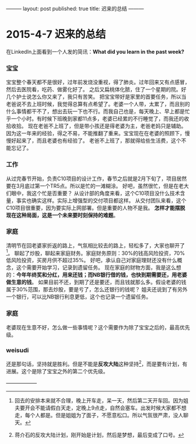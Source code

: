 ———
layout: post
published: true
title: 迟来的总结
———

# 2015-4-7 迟来的总结
在LinkedIn上面看到一个人发的简讯：**What did you learn in the past week?**

### 宝宝
宝宝整个春天都不是很好，过年前发烧没重视，得了肺炎。过年回来又有点感冒，然后去医院看，吃药、做雾化好了。
之后又扁桃体化脓，住了一个星期的院。好几个护士说怎么你又来了，我只有苦笑。
把宝宝带好是家里的首要任务，所以当老爸说不去上班时候，我觉得总算有点希望了。老婆一个人带，太累了，而且别的什么事情都干不了，想出去玩一下也不行。而我自己也是，每天晚上、早上都是忙乎一个小时。有时候下班晚到家都11点多，老婆已经累的不行睡觉了，而我还的收拾收拾。
现在老爸不上班了，但是带小孩还是得老婆为主，老爸老妈只是辅助。因为这一年来的经验，得之不易，不能推翻了重来。宝宝现在在老婆的照顾下，慢慢好起来了，而且老婆也有经验了。
老爸不上班了，那就得给些生活费，这个不能忘记了。

### 工作
从过完春节开始，负责C10项目的设计工作，春节之后就是2月下旬了，项目居然要在3月底过第一个TR5点。所以是忙的一滩糊涂。
好吧，虽然很忙，但是在老大们眼中，我这个忙是否重要？
从设计部的角度来看，这个C10项目没什么技术含量，事实也确实这样。实际上增强型的交付项目都这样。
从交付团队来看，这个C10项目很重要，因为要实际上网部署。但是重要的人物不是我。
**怎样才能摆脱现在这种局面，这是一个未来要时刻保持的难题**。

### 家庭
清明节在回老婆家折返的路上，气氛相比较去的路上，轻松多了，大家也聊开了[^1]。
聊起了炒股，聊起来家庭财务。家庭财务原则：30%的钱高风险投资，70%低风险投资，买房月供不超过35%。
好吧，承认自己对家庭理财还没有什么概念，这个需要开始学习，记录到遗留任务。
现在家庭的财物方面，我是这么想的：**今年年终奖和分红，用来还钱；而NB银行借的钱，也快到期需要还，用老婆做生意的钱**。
如果目前不还，到期了还是要还，而且钱就那么多。假设老婆的钱属于30%范围，那去炒股，要是亏了，怎么还银行的钱呢？
姐夫还说到了有另外一个银行，可以比NB银行利息更低，这个也记录一个遗留任务。

### 家庭
老婆现在生意不好，怎么做一些事情呢？这个需要作为除了宝宝之后的，最高优先级。

### weisudi
还是那句话，坚持就是胜利。但是不能是**反攻大陆**这种坚持[^2]，而是要有计划，有进展。这个是除了宝宝之外的第二个优先级。

——————
[^1]: 回去的安排本来就不合理，晚上开车走，呆一天，然后第二天开车回。因为姐夫要开会不能请假白天走，定晚上9点走，自然会塞车。出发时候大家都不想走，每个人都是。但是姐姐为了面子，不愿意松口。所以气氛很严肃，没人聊天。
[^2]: 蒋介石的反攻大陆计划，刚开始是计划，然后是梦想，最后变成了口号。